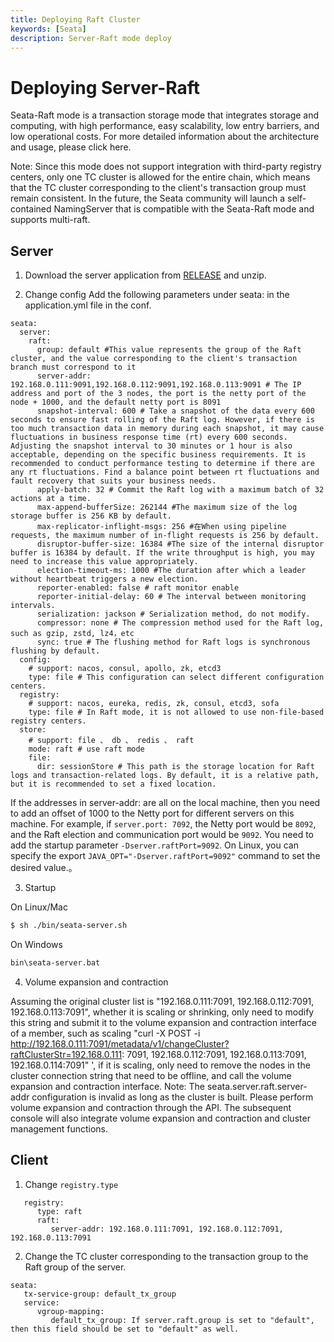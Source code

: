 ```yaml
---
title: Deploying Raft Cluster
keywords: [Seata]
description: Server-Raft mode deploy
---
```


# Deploying Server-Raft
Seata-Raft mode is a transaction storage mode that integrates storage and computing, with high performance, easy scalability, low entry barriers, and low operational costs. For more detailed information about the architecture and usage, please click here.

Note: Since this mode does not support integration with third-party registry centers, only one TC cluster is allowed for the entire chain, which means that the TC cluster corresponding to the client's transaction group must remain consistent. In the future, the Seata community will launch a self-contained NamingServer that is compatible with the Seata-Raft mode and supports multi-raft.

## Server
1. Download the server application from [RELEASE](https://github.com/seata/seata/releases) and unzip. 

2. Change config
Add the following parameters under seata: in the application.yml file in the conf.
```
seata:
  server:
    raft:
      group: default #This value represents the group of the Raft cluster, and the value corresponding to the client's transaction branch must correspond to it
      server-addr: 192.168.0.111:9091,192.168.0.112:9091,192.168.0.113:9091 # The IP address and port of the 3 nodes, the port is the netty port of the node + 1000, and the default netty port is 8091
      snapshot-interval: 600 # Take a snapshot of the data every 600 seconds to ensure fast rolling of the Raft log. However, if there is too much transaction data in memory during each snapshot, it may cause fluctuations in business response time (rt) every 600 seconds. Adjusting the snapshot interval to 30 minutes or 1 hour is also acceptable, depending on the specific business requirements. It is recommended to conduct performance testing to determine if there are any rt fluctuations. Find a balance point between rt fluctuations and fault recovery that suits your business needs.
      apply-batch: 32 # Commit the Raft log with a maximum batch of 32 actions at a time.
      max-append-bufferSize: 262144 #The maximum size of the log storage buffer is 256 KB by default.
      max-replicator-inflight-msgs: 256 #在When using pipeline requests, the maximum number of in-flight requests is 256 by default.
      disruptor-buffer-size: 16384 #The size of the internal disruptor buffer is 16384 by default. If the write throughput is high, you may need to increase this value appropriately.
      election-timeout-ms: 1000 #The duration after which a leader without heartbeat triggers a new election.
      reporter-enabled: false # raft monitor enable
      reporter-initial-delay: 60 # The interval between monitoring intervals.
      serialization: jackson # Serialization method, do not modify.
      compressor: none # The compression method used for the Raft log, such as gzip, zstd, lz4，etc
      sync: true # The flushing method for Raft logs is synchronous flushing by default.
  config:
    # support: nacos, consul, apollo, zk, etcd3
    type: file # This configuration can select different configuration centers.
  registry:
    # support: nacos, eureka, redis, zk, consul, etcd3, sofa
    type: file # In Raft mode, it is not allowed to use non-file-based registry centers.
  store:
    # support: file 、 db 、 redis 、 raft
    mode: raft # use raft mode
    file:
      dir: sessionStore # This path is the storage location for Raft logs and transaction-related logs. By default, it is a relative path, but it is recommended to set a fixed location.
```
If the addresses in server-addr: are all on the local machine, then you need to add an offset of 1000 to the Netty port for different servers on this machine. For example, if `server.port: 7092`, the Netty port would be `8092`, and the Raft election and communication port would be `9092`. You need to add the startup parameter `-Dserver.raftPort=9092`.
On Linux, you can specify the export `JAVA_OPT="-Dserver.raftPort=9092"` command to set the desired value.。

3. Startup

On Linux/Mac

```bash
$ sh ./bin/seata-server.sh
```

On Windows

```cmd
bin\seata-server.bat
```

4. Volume expansion and contraction

Assuming the original cluster list is "192.168.0.111:7091, 192.168.0.112:7091, 192.168.0.113:7091", whether it is scaling or shrinking, only need to modify this string and submit it to the volume expansion and contraction interface of a member, such as scaling "curl -X POST -i http://192.168.0.111:7091/metadata/v1/changeCluster?raftClusterStr=192.168.0.111: 7091, 192.168.0.112:7091, 192.168.0.113:7091, 192.168.0.114:7091" ', if it is scaling, only need to remove the nodes in the cluster connection string that need to be offline, and call the volume expansion and contraction interface.
Note: The seata.server.raft.server-addr configuration is invalid as long as the cluster is built. Please perform volume expansion and contraction through the API. The subsequent console will also integrate volume expansion and contraction and cluster management functions.

## Client

1. Change `registry.type`
```
   registry:
      type: raft
      raft:
         server-addr: 192.168.0.111:7091, 192.168.0.112:7091, 192.168.0.113:7091
```
2. Change the TC cluster corresponding to the transaction group to the Raft group of the server.
```
seata:
   tx-service-group: default_tx_group
   service:
      vgroup-mapping:
         default_tx_group: If server.raft.group is set to "default", then this field should be set to "default" as well.
```